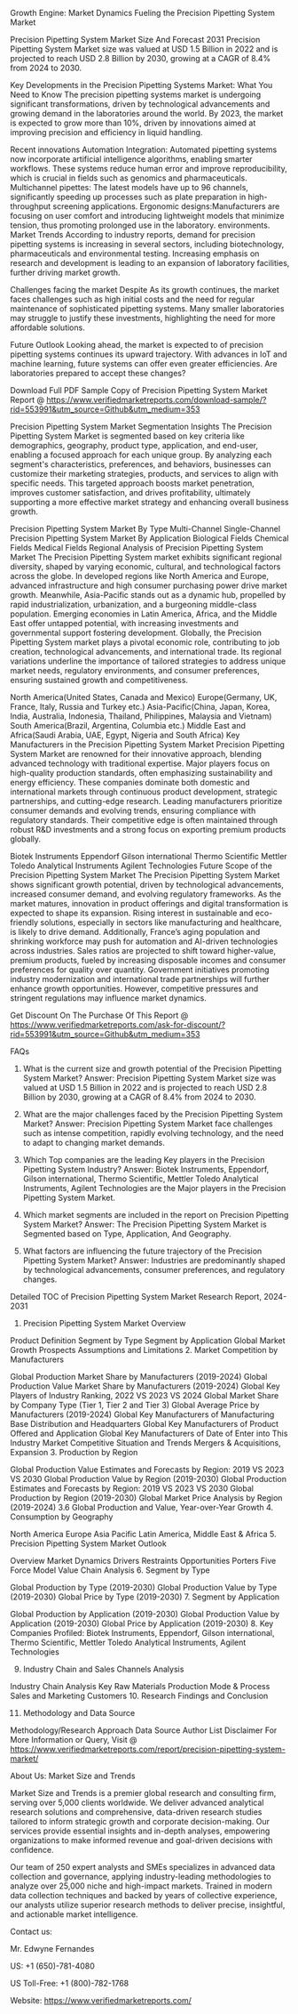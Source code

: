 Growth Engine: Market Dynamics Fueling the Precision Pipetting System Market


Precision Pipetting System Market Size And Forecast 2031
Precision Pipetting System Market size was valued at USD 1.5 Billion in 2022 and is projected to reach USD 2.8 Billion by 2030, growing at a CAGR of 8.4% from 2024 to 2030.

Key Developments in the Precision Pipetting Systems Market: What You Need to Know
The precision pipetting systems market is undergoing significant transformations, driven by technological advancements and growing demand in the laboratories around the world. By 2023, the market is expected to grow more than 10%, driven by innovations aimed at improving precision and efficiency in liquid handling.

Recent innovations
Automation Integration: Automated pipetting systems now incorporate artificial intelligence algorithms, enabling smarter workflows. These systems reduce human error and improve reproducibility, which is crucial in fields such as genomics and pharmaceuticals.
Multichannel pipettes: The latest models have up to 96 channels, significantly speeding up processes such as plate preparation in high-throughput screening applications.
Ergonomic designs:Manufacturers are focusing on user comfort and introducing lightweight models that minimize tension, thus promoting prolonged use in the laboratory. environments.
Market Trends
According to industry reports, demand for precision pipetting systems is increasing in several sectors, including biotechnology, pharmaceuticals and environmental testing. Increasing emphasis on research and development is leading to an expansion of laboratory facilities, further driving market growth.

Challenges facing the market
Despite As its growth continues, the market faces challenges such as high initial costs and the need for regular maintenance of sophisticated pipetting systems. Many smaller laboratories may struggle to justify these investments, highlighting the need for more affordable solutions.

Future Outlook
Looking ahead, the market is expected to of precision pipetting systems continues its upward trajectory. With advances in IoT and machine learning, future systems can offer even greater efficiencies. Are laboratories prepared to accept these changes?

Download Full PDF Sample Copy of Precision Pipetting System Market Report @ https://www.verifiedmarketreports.com/download-sample/?rid=553991&utm_source=Github&utm_medium=353

Precision Pipetting System Market Segmentation Insights
The Precision Pipetting System Market is segmented based on key criteria like demographics, geography, product type, application, and end-user, enabling a focused approach for each unique group. By analyzing each segment's characteristics, preferences, and behaviors, businesses can customize their marketing strategies, products, and services to align with specific needs. This targeted approach boosts market penetration, improves customer satisfaction, and drives profitability, ultimately supporting a more effective market strategy and enhancing overall business growth.

Precision Pipetting System Market By Type
Multi-Channel
Single-Channel
Precision Pipetting System Market By Application
Biological Fields
Chemical Fields
Medical Fields
Regional Analysis of Precision Pipetting System Market
The Precision Pipetting System market exhibits significant regional diversity, shaped by varying economic, cultural, and technological factors across the globe. In developed regions like North America and Europe, advanced infrastructure and high consumer purchasing power drive market growth. Meanwhile, Asia-Pacific stands out as a dynamic hub, propelled by rapid industrialization, urbanization, and a burgeoning middle-class population. Emerging economies in Latin America, Africa, and the Middle East offer untapped potential, with increasing investments and governmental support fostering development. Globally, the Precision Pipetting System market plays a pivotal economic role, contributing to job creation, technological advancements, and international trade. Its regional variations underline the importance of tailored strategies to address unique market needs, regulatory environments, and consumer preferences, ensuring sustained growth and competitiveness.

North America(United States, Canada and Mexico)
Europe(Germany, UK, France, Italy, Russia and Turkey etc.)
Asia-Pacific(China, Japan, Korea, India, Australia, Indonesia, Thailand, Philippines, Malaysia and Vietnam)
South America(Brazil, Argentina, Columbia etc.)
Middle East and Africa(Saudi Arabia, UAE, Egypt, Nigeria and South Africa)
Key Manufacturers in the Precision Pipetting System Market
Precision Pipetting System Market are renowned for their innovative approach, blending advanced technology with traditional expertise. Major players focus on high-quality production standards, often emphasizing sustainability and energy efficiency. These companies dominate both domestic and international markets through continuous product development, strategic partnerships, and cutting-edge research. Leading manufacturers prioritize consumer demands and evolving trends, ensuring compliance with regulatory standards. Their competitive edge is often maintained through robust R&D investments and a strong focus on exporting premium products globally.

Biotek Instruments
Eppendorf
Gilson international
Thermo Scientific
Mettler Toledo Analytical Instruments
Agilent Technologies
Future Scope of the Precision Pipetting System Market
The Precision Pipetting System Market shows significant growth potential, driven by technological advancements, increased consumer demand, and evolving regulatory frameworks. As the market matures, innovation in product offerings and digital transformation is expected to shape its expansion. Rising interest in sustainable and eco-friendly solutions, especially in sectors like manufacturing and healthcare, is likely to drive demand. Additionally, France’s aging population and shrinking workforce may push for automation and AI-driven technologies across industries. Sales ratios are projected to shift toward higher-value, premium products, fueled by increasing disposable incomes and consumer preferences for quality over quantity. Government initiatives promoting industry modernization and international trade partnerships will further enhance growth opportunities. However, competitive pressures and stringent regulations may influence market dynamics.

Get Discount On The Purchase Of This Report @ https://www.verifiedmarketreports.com/ask-for-discount/?rid=553991&utm_source=Github&utm_medium=353

FAQs
1. What is the current size and growth potential of the Precision Pipetting System Market?
Answer: Precision Pipetting System Market size was valued at USD 1.5 Billion in 2022 and is projected to reach USD 2.8 Billion by 2030, growing at a CAGR of 8.4% from 2024 to 2030.

2. What are the major challenges faced by the Precision Pipetting System Market?
Answer: Precision Pipetting System Market face challenges such as intense competition, rapidly evolving technology, and the need to adapt to changing market demands.

3. Which Top companies are the leading Key players in the Precision Pipetting System Industry?
Answer: Biotek Instruments, Eppendorf, Gilson international, Thermo Scientific, Mettler Toledo Analytical Instruments, Agilent Technologies are the Major players in the Precision Pipetting System Market.

4. Which market segments are included in the report on Precision Pipetting System Market?
Answer: The Precision Pipetting System Market is Segmented based on Type, Application, And Geography.

5. What factors are influencing the future trajectory of the Precision Pipetting System Market?
Answer: Industries are predominantly shaped by technological advancements, consumer preferences, and regulatory changes.

Detailed TOC of Precision Pipetting System Market Research Report, 2024-2031
1. Precision Pipetting System Market Overview

Product Definition
Segment by Type
Segment by Application
Global Market Growth Prospects
Assumptions and Limitations
2. Market Competition by Manufacturers

Global Production Market Share by Manufacturers (2019-2024)
Global Production Value Market Share by Manufacturers (2019-2024)
Global Key Players of Industry Ranking, 2022 VS 2023 VS 2024
Global Market Share by Company Type (Tier 1, Tier 2 and Tier 3)
Global Average Price by Manufacturers (2019-2024)
Global Key Manufacturers of Manufacturing Base Distribution and Headquarters
Global Key Manufacturers of Product Offered and Application
Global Key Manufacturers of Date of Enter into This Industry
Market Competitive Situation and Trends
Mergers & Acquisitions, Expansion
3. Production by Region

Global Production Value Estimates and Forecasts by Region: 2019 VS 2023 VS 2030
Global Production Value by Region (2019-2030)
Global Production Estimates and Forecasts by Region: 2019 VS 2023 VS 2030
Global Production by Region (2019-2030)
Global Market Price Analysis by Region (2019-2024) 3.6 Global Production and Value, Year-over-Year Growth
4. Consumption by Geography

North America
Europe
Asia Pacific
Latin America, Middle East & Africa
5. Precision Pipetting System Market Outlook

Overview
Market Dynamics
Drivers
Restraints
Opportunities
Porters Five Force Model
Value Chain Analysis 
6. Segment by Type

Global Production by Type (2019-2030)
Global Production Value by Type (2019-2030)
Global Price by Type (2019-2030)
7. Segment by Application

Global Production by Application (2019-2030)
Global Production Value by Application (2019-2030)
Global Price by Application (2019-2030)
8. Key Companies Profiled: Biotek Instruments, Eppendorf, Gilson international, Thermo Scientific, Mettler Toledo Analytical Instruments, Agilent Technologies

9. Industry Chain and Sales Channels Analysis

Industry Chain Analysis
Key Raw Materials
Production Mode & Process
Sales and Marketing
Customers
10. Research Findings and Conclusion

11. Methodology and Data Source

Methodology/Research Approach
Data Source
Author List
Disclaimer
For More Information or Query, Visit @ https://www.verifiedmarketreports.com/report/precision-pipetting-system-market/

About Us: Market Size and Trends

Market Size and Trends is a premier global research and consulting firm, serving over 5,000 clients worldwide. We deliver advanced analytical research solutions and comprehensive, data-driven research studies tailored to inform strategic growth and corporate decision-making. Our services provide essential insights and in-depth analyses, empowering organizations to make informed revenue and goal-driven decisions with confidence.

Our team of 250 expert analysts and SMEs specializes in advanced data collection and governance, applying industry-leading methodologies to analyze over 25,000 niche and high-impact markets. Trained in modern data collection techniques and backed by years of collective experience, our analysts utilize superior research methods to deliver precise, insightful, and actionable market intelligence.

Contact us:

Mr. Edwyne Fernandes

US: +1 (650)-781-4080

US Toll-Free: +1 (800)-782-1768

Website: https://www.verifiedmarketreports.com/
